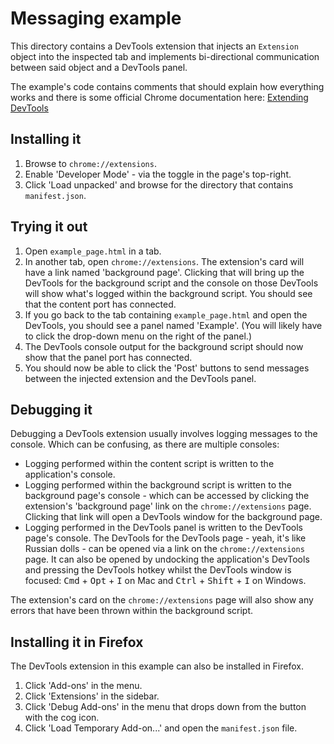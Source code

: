 # Messaging example

This directory contains a DevTools extension that injects an `Extension` object into the inspected tab and implements bi-directional communication between said object and a DevTools panel.

The example's code contains comments that should explain how everything works and there is some official Chrome documentation here: [Extending DevTools](https://developer.chrome.com/extensions/devtools)

## Installing it

1. Browse to `chrome://extensions`.
2. Enable 'Developer Mode' - via the toggle in the page's top-right.
3. Click 'Load unpacked' and browse for the directory that contains `manifest.json`.

## Trying it out

1. Open `example_page.html` in a tab.
2. In another tab, open `chrome://extensions`. The extension's card will have a link named 'background page'. Clicking that will bring up the DevTools for the background script and the console on those DevTools will show what's logged within the background script. You should see that the content port has connected.
3. If you go back to the tab containing `example_page.html` and open the DevTools, you should see a panel named 'Example'. (You will likely have to click the drop-down menu on the right of the panel.)
4. The DevTools console output for the background script should now show that the panel port has connected.
5. You should now be able to click the 'Post' buttons to send messages between the injected extension and the DevTools panel.

## Debugging it

Debugging a DevTools extension usually involves logging messages to the console. Which can be confusing, as there are multiple consoles:

* Logging performed within the content script is written to the application's console.
* Logging performed within the background script is written to the background page's console - which can be accessed by clicking the extension's 'background page' link on the `chrome://extensions` page. Clicking that link will open a DevTools window for the background page.
* Logging performed in the DevTools panel is written to the DevTools page's console. The DevTools for the DevTools page - yeah, it's like Russian dolls - can be opened via a link on the `chrome://extensions` page. It can also be opened by undocking the application's DevTools and pressing the DevTools hotkey whilst the DevTools window is focused: <kbd>Cmd</kbd> + <kbd>Opt</kbd> + <kbd>I</kbd> on Mac and <kbd>Ctrl</kbd> + <kbd>Shift</kbd> + <kbd>I</kbd> on Windows.

The extension's card on the `chrome://extensions` page will also show any errors that have been thrown within the background script.

## Installing it in Firefox

The DevTools extension in this example can also be installed in Firefox.

1. Click 'Add-ons' in the menu.
2. Click 'Extensions' in the sidebar.
3. Click 'Debug Add-ons' in the menu that drops down from the button with the cog icon.
4. Click 'Load Temporary Add-on...' and open the `manifest.json` file.

